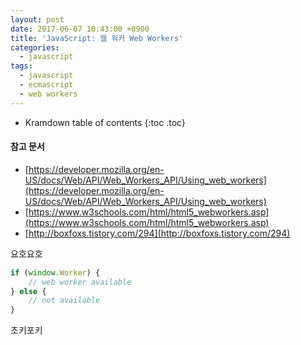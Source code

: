 ```yaml
---
layout: post
date: 2017-06-07 10:43:00 +0900
title: 'JavaScript: 웹 워커 Web Workers'
categories:
  - javascript
tags:
  - javascript
  - ecmascript
  - web workers
---
```


* Kramdown table of contents
{:toc .toc}

#### 참고 문서

- [https://developer.mozilla.org/en-US/docs/Web/API/Web_Workers_API/Using_web_workers](https://developer.mozilla.org/en-US/docs/Web/API/Web_Workers_API/Using_web_workers)
- [https://www.w3schools.com/html/html5_webworkers.asp](https://www.w3schools.com/html/html5_webworkers.asp)
- [http://boxfoxs.tistory.com/294](http://boxfoxs.tistory.com/294)

요호요호

```js
if (window.Worker) {
	// web worker available
} else {
    // not available
}
```

초키포키
